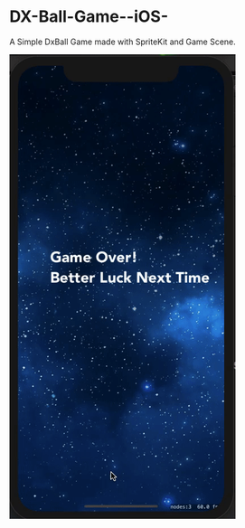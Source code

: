 # DX-Ball-Game--iOS-
A Simple DxBall Game made with SpriteKit and Game Scene.

![Screenshot Gif](/images/pic.gif)
